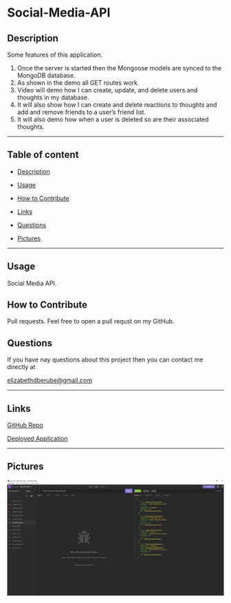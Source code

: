 # Social-Media-API



## Description
Some features of this application.
1. Once the server is started then the Mongoose models are synced to the MongoDB database.
2. As shown in the demo all GET routes work.
3. Video will demo how I can create, update, and delete users and thoughts in my database.
4. It will also show how I can create and delete reactions to thoughts and add and remove friends to a user’s friend list.
5. It will also demo how when a user is deleted so are their associated thoughts.

---

## Table of content

* [Description](#description)

* [Usage](#usage)

* [How to Contribute](#how-to-contribute)

* [Links](#links)

* [Questions](#questions)

* [Pictures](#pictures)

---


## Usage

Social Media API. 

## How to Contribute

Pull requests. Feel free to open a pull requst on my GitHub.

## Questions

If you have nay questions about this project then you can contact me directly at 

elizabethdberube@gmail.com

----


## Links


[GitHub Repo](https://github.com/elizabethdberube/Social-Media-API) 

[Deployed Application](https://drive.google.com/file/d/1LjW2U0BVJcXlh0TBmabHZSSntgI-P40S/view) 


----

## Pictures

![image](./Screenshot.png)

